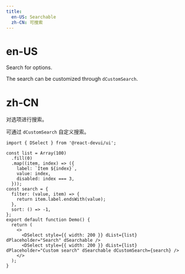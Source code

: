```yaml
---
title:
  en-US: Searchable
  zh-CN: 可搜索
---
```


# en-US

Search for options.

The search can be customized through `dCustomSearch`.

# zh-CN

对选项进行搜索。

可通过 `dCustomSearch` 自定义搜索。

```tsx
import { DSelect } from '@react-devui/ui';

const list = Array(100)
  .fill(0)
  .map((item, index) => ({
    label: `Item ${index}`,
    value: index,
    disabled: index === 3,
  }));
const search = {
  filter: (value, item) => {
    return item.label.endsWith(value);
  },
  sort: () => -1,
};
export default function Demo() {
  return (
    <>
      <DSelect style={{ width: 200 }} dList={list} dPlaceholder="Search" dSearchable />
      <DSelect style={{ width: 200 }} dList={list} dPlaceholder="Custom search" dSearchable dCustomSearch={search} />
    </>
  );
}
```
